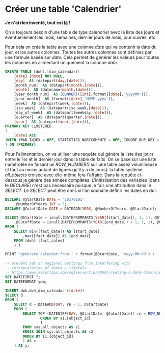 # Créer une table 'Calendrier'

**Je n'ai rien inventé, tout est [là](https://www.mssqltips.com/sqlservertip/4054/creating-a-date-dimension-or-calendar-table-in-sql-server/) !**

On a toujours besoin d'une table de type calendrier avec la liste des jours et éventuellement les mois, semaines, dernier jours de mois, jour ouvrés, etc.

Pour cela on crée la table avec une colonne _date_ qui va contenir la date du jour, et les autres colonnes. Toutes les autres colonnes sont définies par une formule basée sur _date_. Cela permet de générer les valeurs pour toutes les colonnes en alimentant uniquement la colonne _date_.

```sql
CREATE TABLE [dwh].[dim_calendar](
    [date] [date] NOT NULL,
    [day]  AS (datepart(day,[date])),
    [month_num]  AS (datepart(month,[date])),
    [month]  AS (datename(month,[date])),
    [year_month_num]  AS (CONVERT([int],format([date],'yyyyMM'))),
    [year_month]  AS (format([date],'MMMM yyyy')),
    [week]  AS (datepart(week,[date])),
    [iso_week]  AS (datepart(iso_week,[date])),
    [day_of_week]  AS (datepart(weekday,[date])),
    [quarter]  AS (datepart(quarter,[date])),
    [year]  AS (datepart(year,[date])),
PRIMARY KEY CLUSTERED 
(
    [date] ASC
)WITH (PAD_INDEX = OFF, STATISTICS_NORECOMPUTE = OFF, IGNORE_DUP_KEY = OFF, ALLOW_ROW_LOCKS = ON, ALLOW_PAGE_LOCKS = ON) ON [PRIMARY]
) ON [PRIMARY]
```

Pour l'alimentation, on va utiliser une requête qui génère la liste des jours entre le 1er et le dernier jour dans la table de faits. On se base sur une liste numérotée en faisant un _ROW_NUMBER()_ sur une table assez volumineuse (il faut au moins autant de lignes qu'il y a de jours): la table système _all_objects_ croisée avec elle-même fera l'affaire. Dans la requête ci-dessous je génère des années complètes. L'initialisation des variables (dans le _DECLARE_) n'est pas nécessaire puisque je fais une attribution dans le _SELECT_. Le _SELECT_ peut être omis si l'on souhaite définir les dates en dur.

```sql
DECLARE @StartDate DATE = '20170101'
    ,@NumberOfYears INT = 5;
DECLARE @CutoffDate DATE = DATEADD(YEAR, @NumberOfYears, @StartDate);
 
SELECT @StartDate = isnull(DATEFROMPARTS(YEAR([start_date]), 1, 1), @StartDate)
    ,@CutoffDate = isnull(DATEFROMPARTS(YEAR([end_date]) + 1, 1, 1), @CutoffDate)
FROM (
    SELECT min([fact_date]) AS [start_date]
        ,max([fact_date]) AS [end_date]
    FROM [dwh].[fact_sales]
    ) t
 
PRINT 'generate calendar from ' + format(@StartDate, 'yyyy-MM-dd') + ' to ' + format(@CutoffDate, 'yyyy-MM-dd')
 
-- prevent set or regional settings from interfering with 
-- interpretation of dates / literals
-- https://www.mssqltips.com/sqlservertip/4054/creating-a-date-dimension-or-calendar-table-in-sql-server/
SET DATEFIRST 7;
SET DATEFORMAT ydm;
 
INSERT dwh.dwh_dim_calendar ([date])
SELECT d
FROM (
    SELECT d = DATEADD(DAY, rn - 1, @StartDate)
    FROM (
        SELECT TOP (DATEDIFF(DAY, @StartDate, @CutoffDate)) rn = ROW_NUMBER() OVER (
                ORDER BY s1.[object_id]
                )
        FROM sys.all_objects AS s1
        CROSS JOIN sys.all_objects AS s2
        ORDER BY s1.[object_id]
        ) AS x
    ) AS y;
```